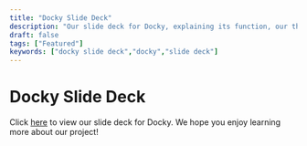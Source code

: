 ```yaml
---
title: "Docky Slide Deck"
description: "Our slide deck for Docky, explaining its function, our thought process and more."
draft: false
tags: ["Featured"]
keywords: ["docky slide deck","docky","slide deck"]
---
```


# Docky Slide Deck

Click [here](https://penn-cis-3500-spring-2025.slides.com/george-botros/deck?token=hHiyCxw-) to view our slide deck for Docky. We hope you enjoy learning more about our project!